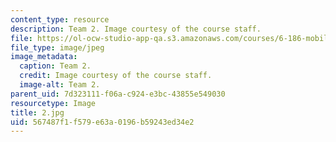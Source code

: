 ```yaml
---
content_type: resource
description: Team 2. Image courtesy of the course staff.
file: https://ol-ocw-studio-app-qa.s3.amazonaws.com/courses/6-186-mobile-autonomous-systems-laboratory-january-iap-2005/567487f1f579e63a0196b59243ed34e2_2.jpg
file_type: image/jpeg
image_metadata:
  caption: Team 2.
  credit: Image courtesy of the course staff.
  image-alt: Team 2.
parent_uid: 7d323111-f06a-c924-e3bc-43855e549030
resourcetype: Image
title: 2.jpg
uid: 567487f1-f579-e63a-0196-b59243ed34e2
---
```

